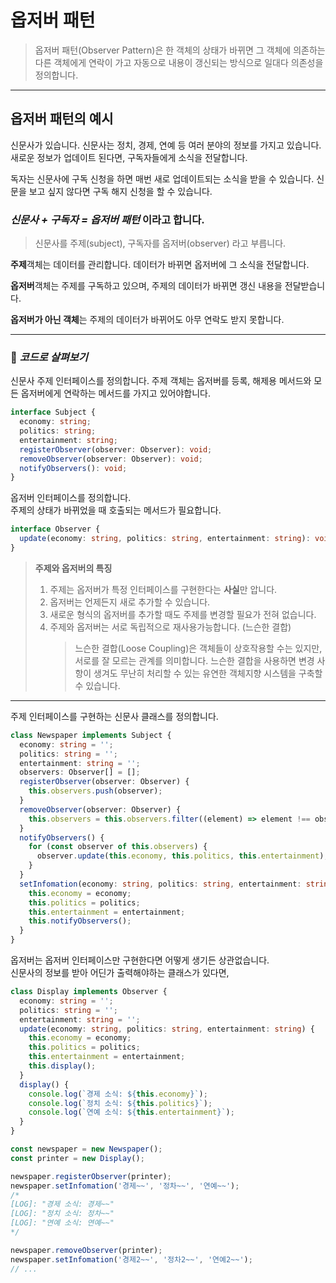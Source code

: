 # 옵저버 패턴

> 옵저버 패턴(Observer Pattern)은 한 객체의 상태가 바뀌면 그 객체에 의존하는 다른 객체에게 연락이 가고 자동으로 내용이 갱신되는 방식으로 일대다 의존성을 정의합니다.

---

## 옵저버 패턴의 예시

신문사가 있습니다.
신문사는 정치, 경제, 연예 등 여러 분야의 정보를 가지고 있습니다.
새로운 정보가 업데이트 된다면, 구독자들에게 소식을 전달합니다.

독자는 신문사에 구독 신청을 하면 매번 새로 업데이트되는 소식을 받을 수 있습니다. 신문을 보고 싶지 않다면 구독 해지 신청을 할 수 있습니다.

### **_신문사 + 구독자 = 옵저버 패턴_** 이라고 합니다.

> 신문사를 주제(subject), 구독자를 옵저버(observer) 라고 부릅니다.

**주제**객체는 데이터를 관리합니다. 데이터가 바뀌면 옵저버에 그 소식을 전달합니다.

**옵저버**객체는 주제를 구독하고 있으며, 주제의 데이터가 바뀌면 갱신 내용을 전달받습니다.

**옵저버가 아닌 객체**는 주제의 데이터가 바뀌어도 아무 연락도 받지 못합니다.

---

### 🐢 **_코드로 살펴보기_**

신문사 주제 인터페이스를 정의합니다.
주제 객체는 옵저버를 등록, 해제용 메서드와 모든 옵저버에게 연락하는 메서드를 가지고 있어야합니다.

```ts
interface Subject {
  economy: string;
  politics: string;
  entertainment: string;
  registerObserver(observer: Observer): void;
  removeObserver(observer: Observer): void;
  notifyObservers(): void;
}
```

옵저버 인터페이스를 정의합니다.  
주제의 상태가 바뀌었을 때 호출되는 메서드가 필요합니다.

```ts
interface Observer {
  update(economy: string, politics: string, entertainment: string): void;
}
```

> **주제와 옵저버의 특징**
>
> 1. 주제는 옵저버가 특정 인터페이스를 구현한다는 **사실**만 압니다.
> 2. 옵저버는 언제든지 새로 추가할 수 있습니다.
> 3. 새로운 형식의 옵저버를 추가할 때도 주제를 변경할 필요가 전혀 없습니다.
> 4. 주제와 옵저버는 서로 독립적으로 재사용가능합니다. (느슨한 결합)
>    > 느슨한 결합(Loose Coupling)은 객체들이 상호작용할 수는 있지만, 서로를 잘 모르는 관계를 의미합니다. 느슨한 결합을 사용하면 변경 사항이 생겨도 무난히 처리할 수 있는 유연한 객체지향 시스템을 구축할 수 있습니다.

---

주제 인터페이스를 구현하는 신문사 클래스를 정의합니다.

```ts
class Newspaper implements Subject {
  economy: string = '';
  politics: string = '';
  entertainment: string = '';
  observers: Observer[] = [];
  registerObserver(observer: Observer) {
    this.observers.push(observer);
  }
  removeObserver(observer: Observer) {
    this.observers = this.observers.filter((element) => element !== observer);
  }
  notifyObservers() {
    for (const observer of this.observers) {
      observer.update(this.economy, this.politics, this.entertainment);
    }
  }
  setInfomation(economy: string, politics: string, entertainment: string) {
    this.economy = economy;
    this.politics = politics;
    this.entertainment = entertainment;
    this.notifyObservers();
  }
}
```

옵저버는 옵저버 인터페이스만 구현한다면 어떻게 생기든 상관없습니다.  
신문사의 정보를 받아 어딘가 출력해야하는 클래스가 있다면,

```ts
class Display implements Observer {
  economy: string = '';
  politics: string = '';
  entertainment: string = '';
  update(economy: string, politics: string, entertainment: string) {
    this.economy = economy;
    this.politics = politics;
    this.entertainment = entertainment;
    this.display();
  }
  display() {
    console.log(`경제 소식: ${this.economy}`);
    console.log(`정치 소식: ${this.politics}`);
    console.log(`연예 소식: ${this.entertainment}`);
  }
}
```

```ts
const newspaper = new Newspaper();
const printer = new Display();

newspaper.registerObserver(printer);
newspaper.setInfomation('경제~~', '정차~~', '연예~~');
/*
[LOG]: "경제 소식: 경제~~" 
[LOG]: "정치 소식: 정차~~" 
[LOG]: "연예 소식: 연예~~"
*/

newspaper.removeObserver(printer);
newspaper.setInfomation('경제2~~', '정차2~~', '연예2~~');
// ...
```
